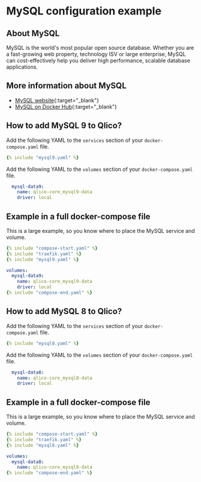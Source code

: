 # MySQL configuration example

## About MySQL

MySQL is the world's most popular open source database. Whether you are a fast-growing web property, technology ISV or large enterprise, MySQL can
cost-effectively help you deliver high performance, scalable database
applications.

## More information about MySQL

* [MySQL website](https://www.mysql.com/){:target="_blank"}
* [MySQL on Docker Hub](https://hub.docker.com/_/mysql){:target="_blank"}

## How to add MySQL 9 to Qlico?

Add the following YAML to the `services` section of your `docker-compose.yaml`
file.

```yaml title="qlico-core/docker-compose.yaml"
{% include "mysql9.yaml" %}
```

Add the following YAML to the `volumes` section of your `docker-compose.yaml`
file.

```yaml title="qlico-core/docker-compose.yaml"
  mysql-data9:
    name: qlico-core_mysql9-data
    driver: local
```

## Example in a full docker-compose file

This is a large example, so you know where to place the MySQL service and
volume.

```yaml title="qlico-core/docker-compose.yaml"
{% include "compose-start.yaml" %}
{% include "traefik.yaml" %}
{% include "mysql9.yaml" %}

volumes:
  mysql-data9:
    name: qlico-core_mysql9-data
    driver: local
{% include "compose-end.yaml" %}
```

## How to add MySQL 8 to Qlico?

Add the following YAML to the `services` section of your `docker-compose.yaml`
file.

```yaml title="qlico-core/docker-compose.yaml"
{% include "mysql8.yaml" %}
```

Add the following YAML to the `volumes` section of your `docker-compose.yaml`
file.

```yaml title="qlico-core/docker-compose.yaml"
  mysql-data8:
    name: qlico-core_mysql8-data
    driver: local
```

## Example in a full docker-compose file

This is a large example, so you know where to place the MySQL service and
volume.

```yaml title="qlico-core/docker-compose.yaml"
{% include "compose-start.yaml" %}
{% include "traefik.yaml" %}
{% include "mysql8.yaml" %}

volumes:
  mysql-data8:
    name: qlico-core_mysql8-data
{% include "compose-end.yaml" %}
```
